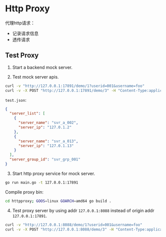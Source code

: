 # Http Proxy

代理http请求：

- 记录请求信息
- 透传请求

## Test Proxy

1. Start a backend mock server.

2. Test mock server apis.

```sh
curl -v "http://127.0.0.1:17891/demo/1?userid=001&username=foo"
curl -v -X POST "http://127.0.0.1:17891/demo/3" -H "Content-Type:application/json" --data-binary @test.json
```

`test.json`:

```json
{
  "server_list": [
    {
      "server_name": "svr_a_002",
      "server_ip": "127.0.1.2"
    },
    {
      "server_name": "svr_a_013",
      "server_ip": "127.0.1.13"
    }
  ],
  "server_group_id": "svr_grp_001"
}
```

3. Start http proxy service for mock server.

```sh
go run main.go -t 127.0.0.1:17891
```

Compile proxy bin:

```sh
cd httpproxy; GOOS=linux GOARCH=amd64 go build .
```

4. Test proxy server by using addr `127.0.0.1:8088` instead of origin addr `127.0.0.1:17891`.

```sh
curl -v "http://127.0.0.1:8088/demo/1?userid=001&username=foo"
curl -v -X POST "http://127.0.0.1:8088/demo/3" -H "Content-Type:application/json" --data-binary @test.json
```

